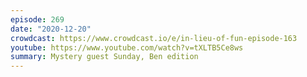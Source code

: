 ```yaml
---
episode: 269
date: "2020-12-20"
crowdcast: https://www.crowdcast.io/e/in-lieu-of-fun-episode-163
youtube: https://www.youtube.com/watch?v=tXLTB5Ce8ws
summary: Mystery guest Sunday, Ben edition
---
```

